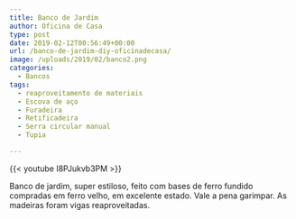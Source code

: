 ```yaml
---
title: Banco de Jardim
author: Oficina de Casa
type: post
date: 2019-02-12T00:56:49+00:00
url: /banco-de-jardim-diy-oficinadecasa/
image: /uploads/2019/02/banco2.png
categories:
  - Bancos
tags:
  - reaproveitamento de materiais
  - Escova de aço
  - Furadeira
  - Retificadeira
  - Serra circular manual
  - Tupia

---
```

{{< youtube I8PJukvb3PM >}}

Banco de jardim, super estiloso, feito com bases de ferro fundido compradas em ferro velho, em excelente estado. Vale a pena garimpar. As madeiras foram vigas reaproveitadas.
